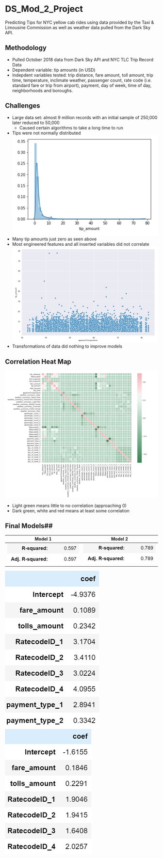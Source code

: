 # DS_Mod_2_Project
Predicting Tips for NYC yellow cab rides using data provided by the Taxi & Limousine Commission as well as weather data pulled from the Dark Sky API.

## Methodology ##
* Pulled October 2018 data from Dark Sky API and NYC TLC Trip Record Data
* Dependent variable: tip amounts (in USD)
* Indepdent variables tested: trip distance, fare amount, toll amount, trip time, temperature, inclimate weather, passenger count, rate code (i.e. standard fare or trip from airport), payment, day of week, time of day, neighborhoods and boroughs.

## Challenges ##
* Large data set: almost 9 million records with an initial sample of 250,000 later reduced to 50,000
  * Caused certain algorithms to take a long time to run
* Tips were not normally distributed
![chart1](Charts/tip_amount_dist.png)<br>
* Many tip amounts just zero as seen above
* Most engineered features and all inserted variables did not correlate
![chart1](Charts/tip_temp_scatter.png)<br>
* Transformations of data did nothing to improve models

## Correlation Heat Map ##
![chart1](Charts/corr_heatmap.png)<br>
* Light green means little to no correlation (approaching 0)
* Dark green, white and red means at least some correlation


 ## Final Models##
| Model 1  |Model 2 |
| -------- | -------- |
|![chart1](Charts/r2_model1.png) | ![chart1](Charts/r2_model2.png)|

![chart1](Charts/coef_model1.png) ![chart1](Charts/coef_model2.png)
